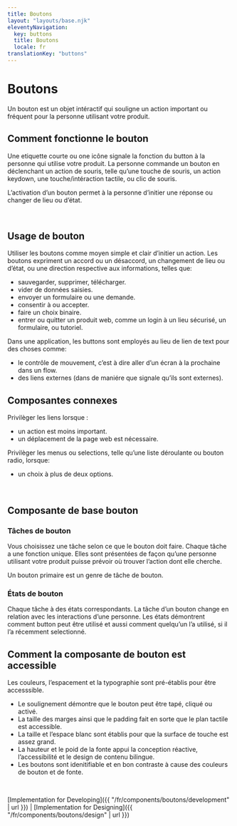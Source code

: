 ```yaml
---
title: Boutons
layout: "layouts/base.njk"
eleventyNavigation:
  key: buttons
  title: Boutons
  locale: fr
translationKey: "buttons"
---
```


# Boutons

Un bouton est un objet intéractif qui souligne un action important ou fréquent pour la personne utilisant votre produit.  

## Comment fonctionne le bouton

Une etiquette courte ou one icône signale la fonction du button à la personne qui utilise votre produit. La personne commande un bouton en déclenchant un action de souris, telle qu’une touche de souris, un action keydown, une touche/intéraction tactile, ou clic de souris.

L’activation d’un bouton permet à la personne d’initier une réponse ou changer de lieu ou d’état.

<br/>

## Usage de bouton

Utiliser les boutons comme moyen simple et clair d’initier un action. Les boutons expriment un accord ou un désaccord, un changement de lieu ou d’état, ou une direction respective aux informations, telles que: 
- sauvegarder, supprimer,  télécharger. 
- vider de données saisies.
- envoyer un formulaire ou une demande.
- consentir à ou accepter.
- faire un choix binaire.
- entrer ou quitter un produit web, comme un login à un lieu sécurisé, un formulaire, ou tutoriel.

Dans une application, les buttons sont employés au lieu de lien de text pour des choses comme:   
- le contrôle de mouvement, c’est à dire aller d’un écran à la prochaine dans un flow.
- des liens externes (dans de maniére que signale qu’ils sont externes).

## Composantes connexes

Privilèger les liens lorsque : 
- un action est moins important.  
- un déplacement de la page web est nécessaire.

Privilèger les menus ou selections, telle qu’une liste déroulante ou bouton radio, lorsque: 
- un choix à plus de deux options. 

<br/>

## Composante de base bouton

### Tâches de bouton

Vous choisissez une tâche selon ce que le bouton doit faire. Chaque tâche a une fonction unique. Elles sont présentées de façon qu’une personne utilisant votre produit puisse prévoir où trouver l’action dont elle cherche.

Un bouton primaire est un genre de tâche de bouton.

### États de bouton

Chaque tâche à des états correspondants. La tâche d’un bouton change en relation avec les interactions d’une personne. Les états démontrent comment button peut être utilisé et aussi comment quelqu’un l’a utilisé, si il l’a récemment selectionné.  

## Comment la composante de bouton est accessible

Les couleurs, l’espacement et la typographie sont pré-établis pour être accesssible.   
- Le soulignement démontre que le bouton peut être tapé, cliqué ou activé.
- La taille des marges ainsi que le padding fait en sorte que le plan tactile est accessible.   
- La taille et l’espace blanc sont établis pour que la surface de touche est assez grand. 
- La hauteur et le poid de la fonte appui la conception réactive, l’accessibilité et le design de contenu bilingue.  
- Les boutons sont idenitifiable et en bon contraste à cause des couleurs de bouton et de fonte.


<br/>

[Implementation for Developing]({{ "/fr/components/boutons/development" | url }}) | [Implementation for Designing]({{ "/fr/components/boutons/design" | url }})
